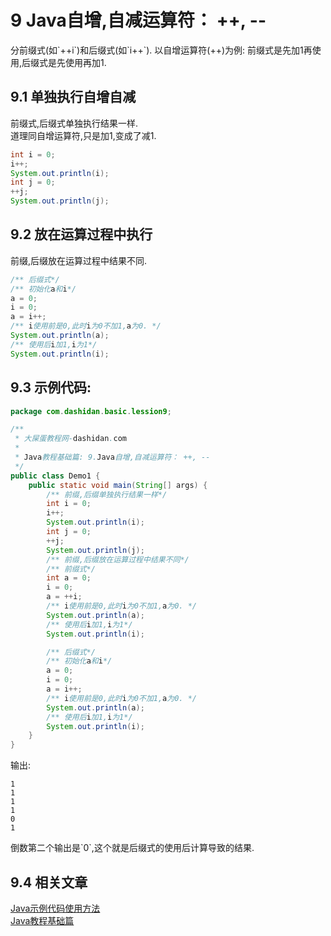 9 Java自增,自减运算符： ++, --
===

<div class="jumbotron">
<p>分前缀式(如`++i`)和后缀式(如`i++`). 以自增运算符(++)为例: 前缀式是先加1再使用,后缀式是先使用再加1.</p>  
</div>


9.1 单独执行自增自减
---

前缀式,后缀式单独执行结果一样.   
道理同自增运算符,只是加1,变成了减1.   
```java
int i = 0;
i++;
System.out.println(i);
int j = 0;
++j;
System.out.println(j);
```

9.2 放在运算过程中执行
---

前缀,后缀放在运算过程中结果不同.   
```java
/** 后缀式*/
/** 初始化a和i*/
a = 0;
i = 0;
a = i++;
/** i使用前是0,此时i为0不加1,a为0. */
System.out.println(a);
/** 使用后i加1,i为1*/
System.out.println(i);
```

9.3 示例代码:   
---

```java
package com.dashidan.basic.lession9;

/**
 * 大屎蛋教程网-dashidan.com
 *
 * Java教程基础篇: 9.Java自增,自减运算符： ++, --
 */
public class Demo1 {
    public static void main(String[] args) {
        /** 前缀,后缀单独执行结果一样*/
        int i = 0;
        i++;
        System.out.println(i);
        int j = 0;
        ++j;
        System.out.println(j);
        /** 前缀,后缀放在运算过程中结果不同*/
        /** 前缀式*/
        int a = 0;
        i = 0;
        a = ++i;
        /** i使用前是0,此时i为0不加1,a为0. */
        System.out.println(a);
        /** 使用后i加1,i为1*/
        System.out.println(i);

        /** 后缀式*/
        /** 初始化a和i*/
        a = 0;
        i = 0;
        a = i++;
        /** i使用前是0,此时i为0不加1,a为0. */
        System.out.println(a);
        /** 使用后i加1,i为1*/
        System.out.println(i);
    }
}

```
输出:

	1
	1
	1
	1
	0
	1

<div class="bs-callout bs-callout-warning">
	<p>倒数第二个输出是`0`,这个就是后缀式的使用后计算导致的结果.</p>
</div>

9.4 相关文章
---

[Java示例代码使用方法](http://localhost/article/java/addenda/Java示例代码使用方法.html)   
[Java教程基础篇](http://localhost/article/java/basic/index.html)   